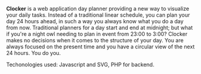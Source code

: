 **Clocker** is a web application day planner providing a new way to visualize your daily tasks. Instead of a traditional linear schedule, you can plan your day 24 hours ahead, in such a way you always know what you do a day from now. Traditional planners for a day start and end at midnight; but what if you're a night owl needing to plan in event from 23:00 to 3:00? Clocker makes no decisions when it comes to the structure of your day. You are always focused on the present time and you have a circular view of the next 24 hours. You do you.

Techonologies used: Javascript and SVG, PHP for backend.
